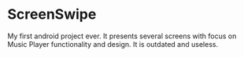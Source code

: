 ScreenSwipe
===========
My first android project ever. It presents several screens with focus on Music Player functionality and design. It is outdated and useless.
